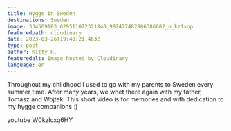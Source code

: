 ```yaml
---
title: Hygge in Sweden
destinations: Sweden
image: 334569183_629511072321840_982477482986386682_n_kzfsop
featuredpath: cloudinary
date: 2023-03-26T19:40:21.463Z
type: post
author: Kitty R.
featuredalt: Image hosted by Cloudinary
language: en
---
```

<!--StartFragment-->

Throughout my childhood I used to go with my parents to Sweden every summer time. After many years, we wnet there again with my father, Tomasz and Wojtek. This short video is for memories and with dedication to my hygge companions :)

<!--EndFragment-->



youtube W0kzlcxg6HY